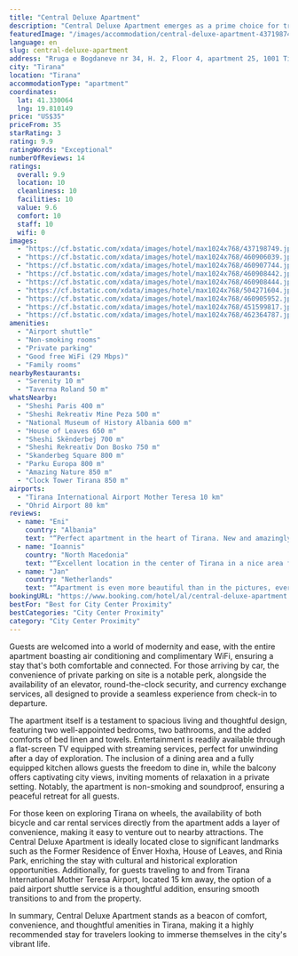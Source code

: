 ```yaml
---
title: "Central Deluxe Apartment"
description: "Central Deluxe Apartment emerges as a prime choice for travelers seeking the perfect blend of comfort and convenience in the heart of Tirana."
featuredImage: "/images/accommodation/central-deluxe-apartment-437198749.jpg"
language: en
slug: central-deluxe-apartment
address: "Rruga e Bogdaneve nr 34, H. 2, Floor 4, apartment 25, 1001 Tirana, Albania"
city: "Tirana"
location: "Tirana"
accommodationType: "apartment"
coordinates:
  lat: 41.330064
  lng: 19.810149
price: "US$35"
priceFrom: 35
starRating: 3
rating: 9.9
ratingWords: "Exceptional"
numberOfReviews: 14
ratings:
  overall: 9.9
  location: 10
  cleanliness: 10
  facilities: 10
  value: 9.6
  comfort: 10
  staff: 10
  wifi: 0
images:
  - "https://cf.bstatic.com/xdata/images/hotel/max1024x768/437198749.jpg?k=ea5fde49a03b20e81396027c0e1dfdbf9d1592dab11431fbc384a0f078a81df2&o=&hp=1"
  - "https://cf.bstatic.com/xdata/images/hotel/max1024x768/460906039.jpg?k=351eae5618e8c14ec6367badabff83abb6a29037eeb35b28a7197488d5f1bb63&o=&hp=1"
  - "https://cf.bstatic.com/xdata/images/hotel/max1024x768/460907744.jpg?k=a1547faf074d52689d05bf395d58dac603db5ddfaf86f110e0be0d8464b6e32e&o=&hp=1"
  - "https://cf.bstatic.com/xdata/images/hotel/max1024x768/460908442.jpg?k=7f80cfe6a16e3edaf04f784eca56975eb1483a8e27f18a1d69f5dcf1f621afbe&o=&hp=1"
  - "https://cf.bstatic.com/xdata/images/hotel/max1024x768/460908444.jpg?k=090f44b91a8e8111db906b7b2c4c90cb76ede1d036e1a70af69fe6cec8ab34cb&o=&hp=1"
  - "https://cf.bstatic.com/xdata/images/hotel/max1024x768/504271604.jpg?k=6d58dc4dc4876d8105c81fcbf3085db26bd85314d0bf787f006ca238e76de015&o=&hp=1"
  - "https://cf.bstatic.com/xdata/images/hotel/max1024x768/460905952.jpg?k=3f4ce422e0fe6e4f6635a8ea5785a10c572ab2d22de5d4b298585b0046972135&o=&hp=1"
  - "https://cf.bstatic.com/xdata/images/hotel/max1024x768/451599817.jpg?k=940f6d2644e4210eaa30811e67ea264abb58b235be706846666036428dc98042&o=&hp=1"
  - "https://cf.bstatic.com/xdata/images/hotel/max1024x768/462364787.jpg?k=82dd4db09f193fe7eb217206c1e4bf45f3b1b85b3af707086aa66fc5d87830a3&o=&hp=1"
amenities:
  - "Airport shuttle"
  - "Non-smoking rooms"
  - "Private parking"
  - "Good free WiFi (29 Mbps)"
  - "Family rooms"
nearbyRestaurants:
  - "Serenity 10 m"
  - "Taverna Roland 50 m"
whatsNearby:
  - "Sheshi Paris 400 m"
  - "Sheshi Rekreativ Mine Peza 500 m"
  - "National Museum of History Albania 600 m"
  - "House of Leaves 650 m"
  - "Sheshi Skënderbej 700 m"
  - "Sheshi Rekreativ Don Bosko 750 m"
  - "Skanderbeg Square 800 m"
  - "Parku Europa 800 m"
  - "Amazing Nature 850 m"
  - "Clock Tower Tirana 850 m"
airports:
  - "Tirana International Airport Mother Teresa 10 km"
  - "Ohrid Airport 80 km"
reviews:
  - name: "Eni"
    country: "Albania"
    text: "“Perfect apartment in the heart of Tirana. New and amazingly decorated, with all the facilities you need. Very clean and comfortable. Loved the balcony and plenty of light☀️ Really great hosts☺️ I will definitely come back😍 Highly recommended”"
  - name: "Ioannis"
    country: "North Macedonia"
    text: "“Excellent location in the center of Tirana in a nice area full of markets, bars, restaurants, etc. Very modern and stylish apartment. The flat is also very clean and quiet. It has all the equipment that you may need during your stay. Great host...”"
  - name: "Jan"
    country: "Netherlands"
    text: "“Apartment is even more beautiful than in the pictures, everything is perfectly clean. Apartment is very spacious with AC in each room. Beds are comfortable and bedrooms are well-laid out with en suite bathrooms. Host is very hospitable and...”"
bookingURL: "https://www.booking.com/hotel/al/central-deluxe-apartment.en-gb.html?aid=8035640"
bestFor: "Best for City Center Proximity"
bestCategories: "City Center Proximity"
category: "City Center Proximity"
---
```


Guests are welcomed into a world of modernity and ease, with the entire apartment boasting air conditioning and complimentary WiFi, ensuring a stay that's both comfortable and connected. For those arriving by car, the convenience of private parking on site is a notable perk, alongside the availability of an elevator, round-the-clock security, and currency exchange services, all designed to provide a seamless experience from check-in to departure.

The apartment itself is a testament to spacious living and thoughtful design, featuring two well-appointed bedrooms, two bathrooms, and the added comforts of bed linen and towels. Entertainment is readily available through a flat-screen TV equipped with streaming services, perfect for unwinding after a day of exploration. The inclusion of a dining area and a fully equipped kitchen allows guests the freedom to dine in, while the balcony offers captivating city views, inviting moments of relaxation in a private setting. Notably, the apartment is non-smoking and soundproof, ensuring a peaceful retreat for all guests.

For those keen on exploring Tirana on wheels, the availability of both bicycle and car rental services directly from the apartment adds a layer of convenience, making it easy to venture out to nearby attractions. The Central Deluxe Apartment is ideally located close to significant landmarks such as the Former Residence of Enver Hoxha, House of Leaves, and Rinia Park, enriching the stay with cultural and historical exploration opportunities. Additionally, for guests traveling to and from Tirana International Mother Teresa Airport, located 15 km away, the option of a paid airport shuttle service is a thoughtful addition, ensuring smooth transitions to and from the property.

In summary, Central Deluxe Apartment stands as a beacon of comfort, convenience, and thoughtful amenities in Tirana, making it a highly recommended stay for travelers looking to immerse themselves in the city's vibrant life.